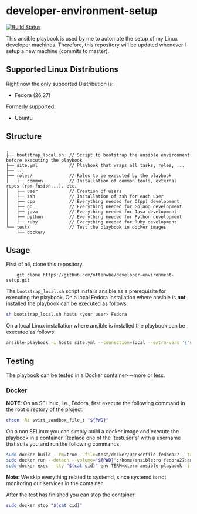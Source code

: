 # developer-environment-setup

[![Build Status](https://travis-ci.org/ottenwbe/developer-environment-setup.svg?branch=master)](https://travis-ci.org/ottenwbe/developer-environment-setup)

This ansible playbook is used by me to automate the setup of my Linux developer machines. Therefore, this repository will be updated whenever I setup a new machine (commits to master).

## Supported Linux Distributions

Right now the only supported Distribution is:
* Fedora (26,27)

Formerly supported:
* Ubuntu

## Structure

```
.
├── bootstrap_local.sh  // Script to bootstrap the ansible environment before executing the playbook
├── site.yml            // Playbook that wraps all tasks, roles, ...
├── ... 
├── roles/              // Roles to be executed by the playbook
│   ├── common          // Installation of common tools, external repos (rpm-fusion...), etc. 
│   ├── user            // Creation of users
│   ├── zsh             // Installation of zsh for each user
│   ├── cpp             // Everything needed for C(pp) development
│   ├── go              // Everything needed for Golang development
│   ├── java            // Everything needed for Java development
│   ├── python          // Everything needed for Python development
│   └── ruby            // Everything needed for Ruby development       
└── test/               // Test the playbook in docker images
    └── docker/
```

## Usage 

First of all, clone this repository.

```
    git clone https://github.com/ottenwbe/developer-environment-setup.git
```

The ```bootstrap_local.sh``` script installs ansible as a prerequisite for executing the playbook.
On a local Fedora installation where ansible is __not__ installed the playbook can be executed as follows:

```bash
sh bootstrap_local.sh hosts <your user> Fedora
```

On a local Linux installation where ansible is installed the playbook can be executed as follows:
```bash
ansible-playbook -i hosts site.yml --connection=local --extra-vars '{"users": ["your user"]}' --ask-become-pass
```

## Testing 

The playbook can be tested in a Docker container---more or less.

### Docker


__NOTE__: On an SELinux, i.e., Fedora, first execute the following command in the root directory of the project.

```bash
chcon -Rt svirt_sandbox_file_t "${PWD}"
```

On a non SELinux you can simply build a docker image and execute the playbook in a container. Replace one of the 'testuser's' with a username that suits you and run the following commands:

```bash
sudo docker build --rm=true --file=test/docker/Dockerfile.fedora27 --tag=fedora27:ansible test/docker
sudo docker run --detach --volume="${PWD}":/home/ansible:ro fedora27:ansible "/sbin/init" > cid
sudo docker exec --tty "$(cat cid)" env TERM=xterm ansible-playbook -i /home/ansible/test/docker/test_hosts /home/ansible/site.yml --connection=local --become --extra-vars '{"users": ["testuser1","testuser2"]}' --skip-tags "systemd"
```

__Note__: We skip everything related to systemd, since systemd is not monitoring our services in the container.  

After the test has finished you can stop the container:
```bash
sudo docker stop "$(cat cid)"
```

